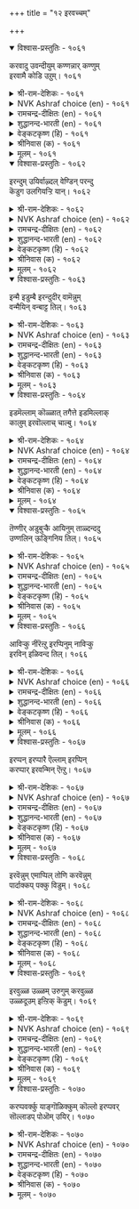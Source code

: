 +++
title = "१२ इरवच्चम्"

+++


<details open><summary>विश्वास-प्रस्तुतिः - १०६१</summary>

करवादु उवन्दीयुम् कण्णन्नार् कण्णुम्  
इरवामै कोडि उऱुम्।       १०६१
</details>

<details><summary>श्री-राम-देशिकः - १०६१</summary>

अधिकारः १०७. याचनाभीतिः  
कापट्यमन्तरा हर्षपूर्वकं दामकिरणम् ।  
अग्रेऽपि याचनाभावः श्रेष्ठः कोटिगुणो मतः ॥ १०६१॥
</details>

<details><summary>NVK Ashraf choice (en) - १०६१</summary>

१०६१
It is worth millions not to beg
Even from the precious ones who delight in giving.
(J. Narayanaswamy), (N.V.K. Ashraf)
</details>

<details><summary>रामचन्द्र-दीक्षितः (en) - १०६१</summary>

1061 karavātu uvantīyum kaṇṇaṉṉār kaṇṇum  
iravāmai kōṭi uṟum.

1061\. A million times blessed is he who refrains from begging even from the generous delighting in charity.  
</details>

<details><summary>शुद्धानन्द-भारती (en) - १०६१</summary>

1\. கரவாது உவந்தீயும் கண்ணன்னார் கண்ணும்  
இரவாமை கோடி யுறும்.  
Not to beg is billions worth  
E'en from eye-like friends who give with mirth.        1061  
</details>

<details><summary>वेङ्कटकृष्ण (हि) - १०६१</summary>

1061
जो न छिपा कर, प्रेम से, करते दान यथेष्ट ।  
उनसे भी नहिं माँगना, कोटि गुना है श्रेष्ठ ॥
</details>

<details><summary>श्रीनिवास (क) - १०६१</summary>

1061. तिरस्कार माडदॆ सन्तोषदिन्द दान माडुव, करुणॆय कण्णुळ्ळवर बळियू, भिक्षॆ बेडदिरुवुदे कोटि
पालु उत्तम.

</details>

<details><summary>मूलम् - १०६१</summary>

करवादु उवन्दीयुम् कण्णन्नार् कण्णुम्  
इरवामै कोडि उऱुम्।       १०६१
</details>

<details open><summary>विश्वास-प्रस्तुतिः - १०६२</summary>

इरन्दुम् उयिर्वाऴ्दल् वेण्डिन् परन्दु  
कॆडुग उलगियऱ्ऱि यान्।       १०६२
</details>

<details><summary>श्री-राम-देशिकः - १०६२</summary>

केषाञ्चिद्याचनावृत्तिमीशः शिरसि चेल्लिखेत् ।  
लोककर्ता निर्दयोऽसौ स्वयं भवतु याचकः ॥ १०६२॥
</details>

<details><summary>NVK Ashraf choice (en) - १०६२</summary>

१०६२
If some must beg and live, let the Creator of the world
Himself roam and perish!
(P.S. Sundaram), (K.R. Srinivasa Iyengar)
</details>

<details><summary>रामचन्द्र-दीक्षितः (en) - १०६२</summary>

1062 irantum uyirvāḻtal vēṇṭiṉ parantu  
keṭuka ulakiyaṟṟi yāṉ.

1062\. May the creator of the world perish if he has ordained life only through mendicancy?  
</details>

<details><summary>शुद्धानन्द-भारती (en) - १०६२</summary>

2\. இரந்தும் உயிர்வாழ்தல் வேண்டின் பரந்து  
கெடுக உலகியற்றி யான்.  
Let World-Maker loiter and rot  
If "beg and live" be human fate.        1062  
</details>

<details><summary>वेङ्कटकृष्ण (हि) - १०६२</summary>

1062
यदि विधि की करतार ने, भीख माँग नर खाय ।  
मारा मारा फिर वही, नष्ट-भ्रष्ट हो जाय ॥
</details>

<details><summary>श्रीनिवास (क) - १०६२</summary>

1062. लोकवन्नु सृष्टिसिदवनु जनरु भिक्षॆ बेदि जीवन बडॆसबेकॆन्दु इच्छिसिदल्लि अवनू बेडुववरन्तॆ तिरिदु
अलॆदाडि कॆडलि!

</details>

<details><summary>मूलम् - १०६२</summary>

इरन्दुम् उयिर्वाऴ्दल् वेण्डिन् परन्दु  
कॆडुग उलगियऱ्ऱि यान्।       १०६२
</details>

<details open><summary>विश्वास-प्रस्तुतिः - १०६३</summary>

इन्मै इडुम्बै इरन्दुदीर् वामॆन्नुम्  
वन्मैयिन् वन्बाट्ट तिल्।       १०६३
</details>

<details><summary>श्री-राम-देशिकः - १०६३</summary>

दारिद्र्यं याचनान्नश्येदिति निर्णयकारिणा ।  
यत्नशून्येन सदृशो मूर्खो नास्ति व्यथाकरः ॥ १०६३॥
</details>

<details><summary>NVK Ashraf choice (en) - १०६३</summary>

१०६३
No greater folly than the hope that
Begging will rid the misery of poverty. *
(P.S. Sundaram)
</details>

<details><summary>रामचन्द्र-दीक्षितः (en) - १०६३</summary>

1063 iṉmai iṭumpai irantutīr vāmeṉṉum  
vaṉmaiyiṉ vaṉpāṭṭatu il.

1063\. There is no greater folly than the thought of wiping out poverty by beggary.  
</details>

<details><summary>शुद्धानन्द-भारती (en) - १०६३</summary>

3\. இன்மை இடும்பை இரந்துதீர் வாமென்னும்  
வன்மையின் வன்பாட்டது இல்.  
Nothing is hard like hard saying  
"We end poverty by begging".        1063  
</details>

<details><summary>वेङ्कटकृष्ण (हि) - १०६३</summary>

1063
‘निर्धनता के दुःख को, करें माँग कर दूर’ ।  
इस विचार से क्रूरतर, और न है कुछ क्रूर ॥
</details>

<details><summary>श्रीनिवास (क) - १०६३</summary>

1063. बडतनवॆम्ब दुःखवन्नु भिक्षॆ बेडि तीरिसुत्तेवॆ ऎन्दु योचिसि प्रयत्नशीलतॆयन्नु कैबिडुव कठिणतॆगिन्त,
कठिणवादुदु बेरॊन्दु इल्ल.

</details>

<details><summary>मूलम् - १०६३</summary>

इन्मै इडुम्बै इरन्दुदीर् वामॆन्नुम्  
वन्मैयिन् वन्बाट्ट तिल्।       १०६३
</details>

<details open><summary>विश्वास-प्रस्तुतिः - १०६४</summary>

इडमॆल्लाम् कॊळ्ळात् तगैत्ते इडमिल्लाक्  
कालुम् इरवॊल्लाच् चाल्बु।       १०६४
</details>

<details><summary>श्री-राम-देशिकः - १०६४</summary>

दारिद्र्यप्राप्तिकालेऽपि याच्ञाकार्यमकुर्वताम् ।  
महत्वं सकलां पृथ्वीं समभिव्याप्य राजते ॥ १०६४॥
</details>

<details><summary>NVK Ashraf choice (en) - १०६४</summary>

१०६४
No place can hold the greatness of those
Who don’t beg even during troubled times.
(N.V.K. Ashraf)
</details>

<details><summary>रामचन्द्र-दीक्षितः (en) - १०६४</summary>

1064 iṭamellām koḷḷāt takaittē iṭamillāk  
kālum iravollāc cālpu.

1064\. The greatness of refusing to beg even in adversity transcends the glory of the world.  
</details>

<details><summary>शुद्धानन्द-भारती (en) - १०६४</summary>

4\. இடமெல்லாம் கொள்ளாத் தகைத்தே இடமில்லாக்  
காலும் இரவொல்லாச் சால்பு.  
All space is small before the great  
Who beg not e'en in want acute.        1064  
</details>

<details><summary>वेङ्कटकृष्ण (हि) - १०६४</summary>

1064
दारिदवश भी याचना, जिसे नहीं स्वीकार ।  
भरने उसके पूर्ण-गुण, काफी नहिं संसार ॥
</details>

<details><summary>श्रीनिवास (क) - १०६४</summary>

1064. बाळुव मार्गविल्लदिरुव समयदल्लियू भिक्षॆ बेडदिरुव दॊड्ड गुणवु ऎल्ल लोकगळल्लियू मिगिलाद
हिरिमॆयुळ्ळदु.

</details>

<details><summary>मूलम् - १०६४</summary>

इडमॆल्लाम् कॊळ्ळात् तगैत्ते इडमिल्लाक्  
कालुम् इरवॊल्लाच् चाल्बु।       १०६४
</details>

<details open><summary>विश्वास-प्रस्तुतिः - १०६५</summary>

तॆण्णीर् अडुबुऱ्कै आयिनुम् ताळ्दन्ददु  
उण्णलिन् ऊङ्गिनिय तिल्।      १०६५
</details>

<details><summary>श्री-राम-देशिकः - १०६५</summary>

स्वप्रयत्नबलावाप्तयवागूजलवस्तुनः ।  
पानादप्यधिको मोददायको नास्ति कश्चन ॥ १०६५॥
</details>

<details><summary>NVK Ashraf choice (en) - १०६५</summary>

१०६५
There is nothing sweeter than even the watery gruel
Earned by one's own labour. *
(P.S. Sundaram)
</details>

<details><summary>रामचन्द्र-दीक्षितः (en) - १०६५</summary>

1065 teṇṇīr aṭupuṟkai āyiṉum tāḷtantatu  
uṇṇaliṉ ūṅkuiṉiyatu il.

1065\. Nothing is sweeter than the thin porridge earned by the sweat of one’s brow.  
</details>

<details><summary>शुद्धानन्द-भारती (en) - १०६५</summary>

5\. தெண்ணீர் அடுபுற்கை யாயினும் தாள்தந்தது  
உண்ணலி னூங்கினியது இல்.  
Though gruel thin, nothing is sweet  
Like the food earned by labour's sweat.        1065  
</details>

<details><summary>वेङ्कटकृष्ण (हि) - १०६५</summary>

1065
पका माँड ही क्यों न हो, निर्मल नीर समान ।  
खाने से श्रम से कमा, बढ़ कर मधुर न जान ॥
</details>

<details><summary>श्रीनिवास (क) - १०६५</summary>

1065. बेयिसिट्ट तिळि नीरिन गञ्जॆये आदरू प्रयत्नपूर्वकवागि दॊरॆतुदन्नु ऊट माडुवुदक्किन्त हॆच्चु
सवियादुदु बेरिल्ल.

</details>

<details><summary>मूलम् - १०६५</summary>

तॆण्णीर् अडुबुऱ्कै आयिनुम् ताळ्दन्ददु  
उण्णलिन् ऊङ्गिनिय तिल्।      १०६५
</details>

<details open><summary>विश्वास-प्रस्तुतिः - १०६६</summary>

आविऱ्कु नीरॆऩ्ऱु इरप्पिनुम् नाविऱ्कु  
इरविन् इळिवन्द तिल्।       १०६६
</details>

<details><summary>श्री-राम-देशिकः - १०६६</summary>

पशुरक्षणधार्मार्थं जलयाचनरूपकम् ।  
कर्मापि याचनाकर्तुः जिह्वाया दोषदं भवेत् ॥ १०६६॥
</details>

<details><summary>NVK Ashraf choice (en) - १०६६</summary>

१०६६
No greater disgrace for the tongue than to beg
Even if only water for a cow.
(P.S. Sundaram)
</details>

<details><summary>रामचन्द्र-दीक्षितः (en) - १०६६</summary>

1066 āviṟku nīreṉṟu irappiṉum nāviṟku  
iraviṉ iḷivantatu il.

1066\. It is a heinous sin to beg for water even for a cow crying of thirst.  
</details>

<details><summary>शुद्धानन्द-भारती (en) - १०६६</summary>

6\. ஆவிற்கு நீரென்று இரப்பினும் நாவிற்கு  
இரவின் இளிவந்தது இல்.  
It may be water for the cow  
Begging tongue is mean anyhow.        1066  
</details>

<details><summary>वेङ्कटकृष्ण (हि) - १०६६</summary>

1066
यद्यपि माँगे गाय हित, पानी का ही दान ।  
याचन से बदतर नहीं, जिह्वा को अपमान ॥
</details>

<details><summary>श्रीनिवास (क) - १०६६</summary>

1066. सायुव स्थितियल्लिरुव हसुविगागि करुणॆयिन्द नीरन्नु बेडुव स्थिति बन्दरू बेडुव नालिगॆगॆ अदक्किन्त
अवनति बेरिल्ल.

</details>

<details><summary>मूलम् - १०६६</summary>

आविऱ्कु नीरॆऩ्ऱु इरप्पिनुम् नाविऱ्कु  
इरविन् इळिवन्द तिल्।       १०६६
</details>

<details open><summary>विश्वास-प्रस्तुतिः - १०६७</summary>

इरप्पन् इरप्पारै ऎल्लाम् इरप्पिन्  
करप्पार् इरवन्मिन् ऎऩ्ऱु।       १०६७
</details>

<details><summary>श्री-राम-देशिकः - १०६७</summary>

याचनीयं यदि भवेद्दातुः कपटिनः पुरः ।  
न कार्या याचनेत्युक्त्वा याचेऽहं याचकान् प्रति ॥ १०६७॥
</details>

<details><summary>NVK Ashraf choice (en) - १०६७</summary>

१०६७
This I beg of all beggars,
"If beg you must, beg not from misers."
(Satguru Subramuniyaswami)
</details>

<details><summary>रामचन्द्र-दीक्षितः (en) - १०६७</summary>

1067 irappaṉ irappārai ellām irappiṉ  
karappār iravaṉmiṉ eṉṟu.

1067\. I implore beggars not to beg of people who hide their wealth.  
</details>

<details><summary>शुद्धानन्द-भारती (en) - १०६७</summary>

7\. இரப்பன் இரப்பாரை எல்லாம் இரப்பின்  
கரப்பார் இரவன்மின் என்று.  
If beg they must I beg beggers  
Not to beg from shrinking misers.        1067  
</details>

<details><summary>वेङ्कटकृष्ण (हि) - १०६७</summary>

1067
याचक सबसे याचना, यही कि जो भर स्वाँग ।  
याचन करने पर न दें, उनसे कभी न माँग ॥
</details>

<details><summary>श्रीनिवास (क) - १०६७</summary>

1067. बेडुववरिल्ल (नन्नदॊन्दु) बेडिकॆ- "बेडुवुदादरू, कॊडलु मनस्सिल्लदवर बळि बेडदिरि" ऎन्दु

</details>

<details><summary>मूलम् - १०६७</summary>

इरप्पन् इरप्पारै ऎल्लाम् इरप्पिन्  
करप्पार् इरवन्मिन् ऎऩ्ऱु।       १०६७
</details>

<details open><summary>विश्वास-प्रस्तुतिः - १०६८</summary>

इरवॆन्नुम् एमाप्पिल् तोणि करवॆन्नुम्  
पार्दाक्कप् पक्कु विडुम्।       १०६८
</details>

<details><summary>श्री-राम-देशिकः - १०६८</summary>

दारिद्र्याम्बुधिसन्तारहेतुयाचननाविका ।  
कापट्याख्यशिलाभूम्या घर्षिता शिथिला भवेत् ॥ १०६८॥
</details>

<details><summary>NVK Ashraf choice (en) - १०६८</summary>

१०६८
The hapless ship of begging will split
The moment it strikes the rock of refusal. *
(V.V.S. Aiyar)
</details>

<details><summary>रामचन्द्र-दीक्षितः (en) - १०६८</summary>

1068 iravueṉṉum ēmāppil tōṇi karavueṉṉum  
pārtākkap pakku viṭum.

1068\. The unavailing canoe of begging gets wrecked on the rock of refusal.  
</details>

<details><summary>शुद्धानन्द-भारती (en) - १०६८</summary>

8\. இரவென்னும் ஏமாப்பில் தோணி கரவென்னும்  
பார்தாக்கப் பக்கு விடும்.  
The hapless bark of beggary splits  
On the rock of refusing hits.        1068  
</details>

<details><summary>वेङ्कटकृष्ण (हि) - १०६८</summary>

1068
याचन रूपी नाव यदि, जो रक्षा बिन नग्न ।  
गोपन की चट्टान से, टकराये तो भग्न ॥
</details>

<details><summary>श्रीनिवास (क) - १०६८</summary>

1068. बेडुविकॆयॆन्नुव कावलिल्लद दोणियु, तिरस्कारवॆन्नुव हॆब्बण्डॆयन्नु तगुलिदाग ऒडॆदु चूरागुवुदु.

</details>

<details><summary>मूलम् - १०६८</summary>

इरवॆन्नुम् एमाप्पिल् तोणि करवॆन्नुम्  
पार्दाक्कप् पक्कु विडुम्।       १०६८
</details>

<details open><summary>विश्वास-प्रस्तुतिः - १०६९</summary>

इरवुळ्ळ उळ्ळम् उरुगुम् करवुळ्ळ  
उळ्ळदूउम् इऩ्ऱिक् कॆडुम्।      १०६९
</details>

<details><summary>श्री-राम-देशिकः - १०६९</summary>

याच्ञाव्यसनसंस्मृत्या चित्तं नूनं द्रवीभवेत् ।  
कापट्यदोषस्मरणे न द्रवेत्, किन्तु नश्यति ॥ १०६९॥
</details>

<details><summary>NVK Ashraf choice (en) - १०६९</summary>

१०६९
The heart melts at the thought of begging
And dies at the thought of denial.
(P.S. Sundaram)
</details>

<details><summary>रामचन्द्र-दीक्षितः (en) - १०६९</summary>

1069 iravuḷḷa uḷḷam urukum karavuḷḷa  
uḷḷatūum iṉṟik keṭum.

1069\. The mere thought of begging melts one’s heart. It breaks at one’s denial.  
</details>

<details><summary>शुद्धानन्द-भारती (en) - १०६९</summary>

9\. இரவுள்ள உள்ளம் உருகும் கரவுள்ள  
உள்ளதூஉம் இன்றிக் கெடும்.  
The heart at thought of beggars melts;  
It dies at repulsing insults.        1069  
</details>

<details><summary>वेङ्कटकृष्ण (हि) - १०६९</summary>

1069
दिल गलता है, ख्याल कर, याचन का बदहाल ।  
गले बिना ही नष्ट हो, गोपन का कर ख्याल ॥
</details>

<details><summary>श्रीनिवास (क) - १०६९</summary>

1069. बेडुवुदर नॆलॆयन्नु नॆनॆसिकॊण्डरॆ हृदयवु करगि होगुत्तदॆ; इरुवुदन्नु कॊडदॆ तिरस्करिसुव निर्दय
मनस्सन्नु नॆनॆसिकॊण्डरॆ करगि उळिद हृदयवू इल्लदन्तॆ नाशवागुत्तदॆ.

</details>

<details><summary>मूलम् - १०६९</summary>

इरवुळ्ळ उळ्ळम् उरुगुम् करवुळ्ळ  
उळ्ळदूउम् इऩ्ऱिक् कॆडुम्।      १०६९
</details>

<details open><summary>विश्वास-प्रस्तुतिः - १०७०</summary>

करप्पवर्क्कु याङ्गॊळिक्कुम् कॊल्लो इरप्पवर्  
सॊल्लाडप् पोऒम् उयिर्।       १०७०
</details>

<details><summary>श्री-राम-देशिकः - १०७०</summary>

नेति श्रवणमात्रेण प्राणो गच्छति चार्थिनाम् ।  
स्थितेऽपि नेति ब्रुवतां प्राणश्छन्नो वसेत् किमु ॥ १०७०॥
</details>

<details><summary>NVK Ashraf choice (en) - १०७०</summary>

१०७०
Where will the niggard’s life seek refuge
When the beggar’s life is taken by refusal?
(M.S. Poornalingam Pillai), ( Shuddhananda Bharatiar)
</details>

<details><summary>रामचन्द्र-दीक्षितः (en) - १०७०</summary>

1070 karappavarkku yāṅkoḷikkum kollō irappavar  
collāṭap pōom uyir.

1070\. A rebuff takes the life out of the beggar. But can the deceitful escape death?  
</details>

<details><summary>शुद्धानन्द-भारती (en) - १०७०</summary>

10\. கரப்பவர்க்கு யாஙகொளிக்குங் கொல்லோ இரப்பவர்  
சொல்லாடப் போஒம் உயிர்.  
The word "No" kills the begger's life  
Where can the niggard's life be safe?        1070  
</details>

<details><summary>वेङ्कटकृष्ण (हि) - १०७०</summary>

1070
‘नहीं’ शब्द सुन जायगी, याचक जन की जान ।  
गोपन करते मनुज के, कहाँ छिपेंगे प्राण ॥
</details>

<details><summary>श्रीनिवास (क) - १०७०</summary>

1070. बेडुववरिगॆ 'इल्ल' ऎन्दु हेळिद कॊडले जीववु होगि बिडुवुदु; इरुवुदन्नु इल्ल ऎन्दु हेळि अट्टुव
(जिपुणर), प्राणवु ऎल्लि अवितुकॊण्डिरुत्तदॆयू!
</details>

<details><summary>मूलम् - १०७०</summary>

करप्पवर्क्कु याङ्गॊळिक्कुम् कॊल्लो इरप्पवर्  
सॊल्लाडप् पोऒम् उयिर्।       १०७०
</details>
